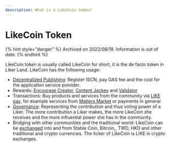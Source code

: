 ```yaml
---
description: What is a LikeCoin token?
---
```


# LikeCoin Token

{% hint style="danger" %}
Archived on 2022/08/18. Information is out of date.
{% endhint %}

LikeCoin token is usually called LikeCoin for short, it is the de facto token in Liker Land. LikeCoin has the following usage:

* [Decentralized Publishing](../../general-guides/decentralized-publishing/): Register ISCN, pay GAS fee and the cost for the application service provider.
* Rewards: [Encourage Creator](../../user-guide/liker-land/like.md), [Content Jockey](../../user-guide/liker-land/superlike.md) and [Validator](../../general-guides/stake/delegation-of-likecoin.md)
* Transactions: Buy products and services from the community via [LIKE pay](../../general-guides/wallet/like-pay.md), for example services from [Matters Market](community/products-and-services.md) or payments in general
* [Governance](../../general-guides/governance/): Representing the contribution and thus voting power of a Liker. The more contribution a Liker makes, the more LikeCoin she receives and the more influential power she has in the community.
* Bridging with other communities and the traditional world: LikeCoin can be [exchanged](../../general-guides/trade/) into and from Stable Coin, Bitcoin,, TWD, HKD and other traditional and crypto currencies. The ticker of LikeCoin is LIKE in crypto exchanges.
